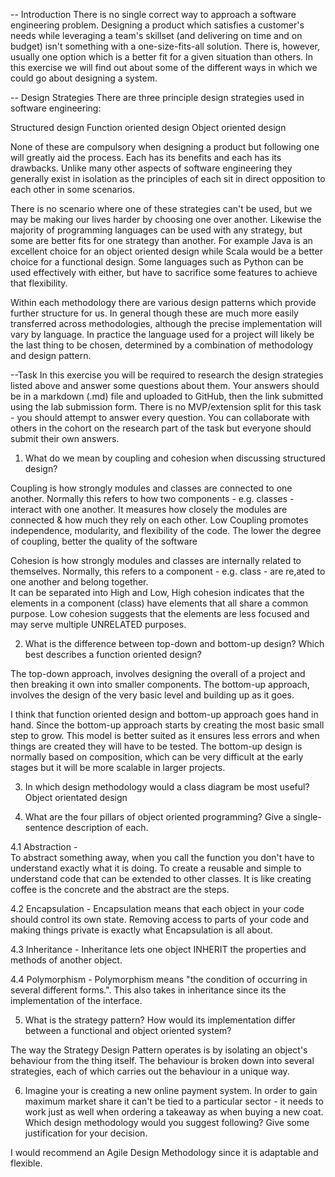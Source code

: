 -- Introduction
There is no single correct way to approach a software engineering problem. Designing a product which satisfies a customer's needs while leveraging a team's skillset (and delivering on time and on budget) isn't something with a one-size-fits-all solution. There is, however, usually one option which is a better fit for a given situation than others. In this exercise we will find out about some of the different ways in which we could go about designing a system.

-- Design Strategies
There are three principle design strategies used in software engineering:

Structured design
Function oriented design
Object oriented design

None of these are compulsory when designing a product but following one will greatly aid the process. Each has its benefits and each has its drawbacks. Unlike many other aspects of software engineering they generally exist in isolation as the principles of each sit in direct opposition to each other in some scenarios.

There is no scenario where one of these strategies can't be used, but we may be making our lives harder by choosing one over another. Likewise the majority of programming languages can be used with any strategy, but some are better fits for one strategy than another. For example Java is an excellent choice for an object oriented design while Scala would be a better choice for a functional design. Some languages such as Python can be used effectively with either, but have to sacrifice some features to achieve that flexibility.

Within each methodology there are various design patterns which provide further structure for us. In general though these are much more easily transferred across methodologies, although the precise implementation will vary by language. In practice the language used for a project will likely be the last thing to be chosen, determined by a combination of methodology and design pattern.

--Task
In this exercise you will be required to research the design strategies listed above and answer some questions about them. Your answers should be in a markdown (.md) file and uploaded to GitHub, then the link submitted using the lab submission form. There is no MVP/extension split for this task - you should attempt to answer every question. You can collaborate with others in the cohort on the research part of the task but everyone should submit their own answers.

1. What do we mean by coupling and cohesion when discussing structured design?

Coupling is how strongly modules and classes are connected to one another. Normally this refers to how two components - e.g. classes - interact with one another. 
It measures how closely the modules are connected & how much they rely on each other.
Low Coupling promotes independence, modularity, and flexibility of the code.
The lower the degree of coupling, better the quality of the software

Cohesion is how strongly modules and classes are internally related to themselves. Normally, this refers to a component - e.g. class - are re,ated to one another and belong together.  
It can be separated into High and Low, High cohesion indicates that the elements in a component (class) have elements that all share a common purpose.
Low cohesion suggests that the elements are less focused and may serve multiple UNRELATED purposes. 



2. What is the difference between top-down and bottom-up design? Which best describes a function oriented design?

The top-down approach, involves designing the overall of a project and then breaking it own into smaller components. 
The bottom-up approach, involves the design of the very basic level and building up as it goes. 

I think that function oriented design and bottom-up approach goes hand in hand.
Since the bottom-up approach starts by creating the most basic small step to grow. This model is better suited as it ensures less errors and when things are created they will have to be tested.
The bottom-up design is normally based on composition, which can be very difficult at the early stages but it will be more scalable in larger projects. 


3. In which design methodology would a class diagram be most useful?
Object orientated design 


4. What are the four pillars of object oriented programming? Give a single-sentence description of each.

4.1 Abstraction -   
To abstract something away, when you call the function you don't have to understand exactly what it is doing.
To create a reusable and simple to understand code that can be extended to other classes. 
It is like creating coffee is the concrete and the abstract are the steps.

4.2 Encapsulation -
Encapsulation means that each object in your code should control its own state.
Removing access to parts of your code and making things private is exactly what Encapsulation is all about.

4.3 Inheritance -
Inheritance lets one object INHERIT the properties and methods of another object.

4.4 Polymorphism -
Polymorphism means "the condition of occurring in several different forms.". This also takes in inheritance since its the implementation of the interface. 


5. What is the strategy pattern? How would its implementation differ between a functional and object oriented system?

The way the Strategy Design Pattern operates is by isolating an object's behaviour from the thing itself. 
The behaviour is broken down into several strategies, each of which carries out the behaviour in a unique way.


6. Imagine your is creating a new online payment system. In order to gain maximum market share it can't be tied to a particular sector - it needs to work just as well when ordering a takeaway as when buying a new coat. Which design methodology would you suggest following? Give some justification for your decision.

I would recommend an Agile Design Methodology since it is adaptable and flexible. 